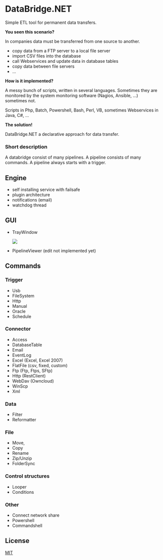 # DataBridge.NET

Simple ETL tool for permanent data transfers.

**You seen this scenario?**

In companies data must be transferred from one source to another.
* copy data from a FTP server to a local file server
* import CSV files into the database
* call Webservices and update data in database tables
* copy data between file servers
* ...

**How is it implemented?**

A messy bunch of scripts, written in several languages. 
Sometimes they are monitored by the system monitoring software (Nagios, Ansible, ...) sometimes not.

Scripts in Php, Batch, Powershell, Bash, Perl, VB, sometimes Webservices in Java, C#, ...


**The solution!**

DataBridge.NET a declarative approach for data transfer.

### Short description
A databridge consist of many pipelines.
A pipeline consists of many commands. A pipeline always starts with a trigger.


## Engine
* self installing service with failsafe
* plugin architecture
* notifications (email)
* watchdog thread

## GUI
* TrayWindow

    ![](../master/Assets/DataBridge-Tray.png)

* PipelineViewer (edit not implemented yet)

## Commands

### Trigger
* Usb
* FileSystem
* Http
* Manual
* Oracle
* Schedule

### Connector
* Access
* DatabaseTable
* Email
* EventLog
* Excel (Excel, Excel 2007)
* FlatFile (csv, fixed, custom)
* Ftp (Ftp, Ftps, SFtp)
* Http (RestClient)
* WebDav (Owncloud)
* WinScp
* Xml

### Data
* Filter
* Reformatter

### File
* Move,
* Copy
* Rename
* Zip/Unzip
* FolderSync 

### Control structures
* Looper
* Conditions

### Other
* Connect network share
* Powershell
* Commandshell 

## License

[MIT](License.txt)